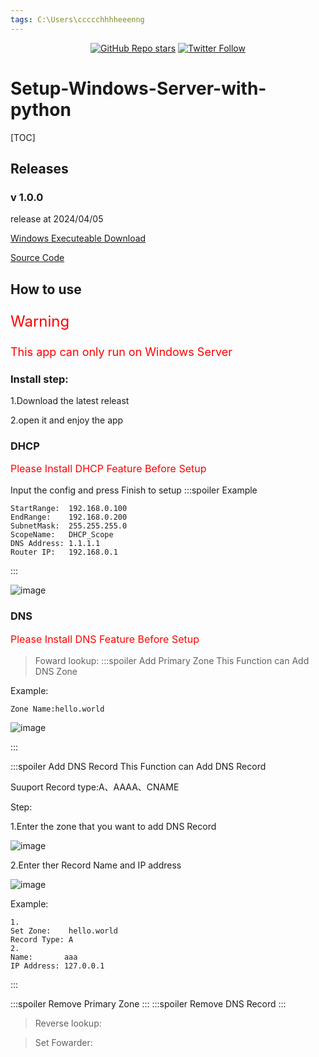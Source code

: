 ```yaml
---
tags: C:\Users\ccccchhhheeenng
---
```


<div align="center">  
    <a href="https://github.com/ccccchhhheeenng/Python-GUI--Setup-Windows-Server-with-python/stargazers"><img alt="GitHub Repo stars" src="https://img.shields.io/github/stars/ccccchhhheeenng/Python-GUI--Setup-Windows-Server-with-python"></a>
    <a href="https://twitter.com/ccccchhhheeenng"><img alt="Twitter Follow" src="https://img.shields.io/twitter/follow/ccccchhhheeenng"></a>
</div>

# Setup-Windows-Server-with-python


[TOC]

## Releases
### v 1.0.0
release at 2024/04/05

<a href="https://github.com/ccccchhhheeenng/Python-GUI--Setup-Windows-Server-with-python/raw/main/Application.exe">Windows Executeable Download</a>

<a href="https://github.com/ccccchhhheeenng/Python-GUI--Setup-Windows-Server-with-python/raw/main/main.py">Source Code</a>

## How to use
<p style="color: red;font-size: x-large;"> Warning</p>
<p style="color: red;font-size: large;">This app can only run on Windows Server</p>

### Install step:

1.Download the latest releast

2.open it and enjoy the app
### DHCP
<p style="color: red;font-size: medium;">Please Install DHCP Feature Before Setup</p>

Input the config and press Finish to setup
:::spoiler Example
```
StartRange:  192.168.0.100
EndRange:    192.168.0.200
SubnetMask:  255.255.255.0
ScopeName:   DHCP_Scope
DNS Address: 1.1.1.1
Router IP:   192.168.0.1
```


:::

![image](https://hackmd.io/_uploads/B1uzlprM0.png)

### DNS
<p style="color: red;font-size: medium;">Please Install DNS Feature Before Setup</p>

>Foward lookup:
:::spoiler Add Primary Zone
This Function can Add DNS Zone

Example:
```
Zone Name:hello.world
```
![image](https://hackmd.io/_uploads/SyY5MTHfA.png)

:::

:::spoiler Add DNS Record
This Function can Add DNS Record

Suuport Record type:A、AAAA、CNAME

Step:

1.Enter the zone that you want to add DNS Record

![image](https://hackmd.io/_uploads/Sk4drTBzR.png)

2.Enter ther Record Name and IP address

![image](https://hackmd.io/_uploads/B14cSpHzC.png)

Example:
```
1.
Set Zone:    hello.world
Record Type: A
2.
Name:       aaa
IP Address: 127.0.0.1
```

:::

:::spoiler Remove Primary Zone
:::
:::spoiler Remove DNS Record
:::
<br>

>Reverse lookup:

>Set Fowarder: